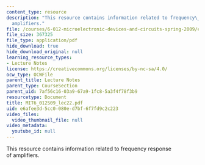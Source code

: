 ```yaml
---
content_type: resource
description: "This resource contains information related to frequency\_response of\_\
  amplifiers."
file: /courses/6-012-microelectronic-devices-and-circuits-spring-2009/e6afee3d5cc0080ed7bf6f7fd9c2c223_MIT6_012S09_lec22.pdf
file_size: 367325
file_type: application/pdf
hide_download: true
hide_download_original: null
learning_resource_types:
- Lecture Notes
license: https://creativecommons.org/licenses/by-nc-sa/4.0/
ocw_type: OCWFile
parent_title: Lecture Notes
parent_type: CourseSection
parent_uid: 7af56c16-03a9-67a9-1fc8-5a3f4f78f3b9
resourcetype: Document
title: MIT6_012S09_lec22.pdf
uid: e6afee3d-5cc0-080e-d7bf-6f7fd9c2c223
video_files:
  video_thumbnail_file: null
video_metadata:
  youtube_id: null
---
```

This resource contains information related to frequency response of amplifiers.